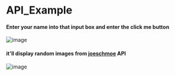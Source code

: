# API_Example


#### Enter your name into that input box and enter the click me button
![image](https://user-images.githubusercontent.com/81668653/201940818-b2f95d19-aae7-40d0-9a71-44a902b01d37.png)


#### it'll display random images from [joeschmoe](https://joeschmoe.io/) API
![image](https://user-images.githubusercontent.com/81668653/201941044-cbab4477-8392-458d-9b9e-8a42326e9599.png)

